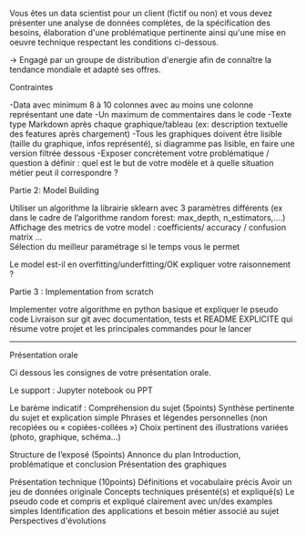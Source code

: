 Vous êtes un data scientist pour un client (fictif ou non) et vous devez présenter une analyse de données complètes, de la spécification des besoins, élaboration d'une problématique pertinente ainsi qu'une mise en oeuvre technique respectant les conditions ci-dessous. 

-> Engagé par un groupe de distribution d'energie afin de connaître la tendance mondiale et adapté ses offres.


Contraintes 

-Data avec minimum 8 à 10 colonnes avec au moins une colonne représentant une date
-Un maximum de commentaires dans le code
-Texte type Markdown après chaque graphique/tableau (ex: description textuelle des features après chargement)
-Tous les graphiques doivent être lisible (taille du graphique, infos représenté), si diagramme pas lisible, en faire une version filtrée dessous
-Exposer concrètement votre problématique / question à définir : quel est le but de votre modèle et à quelle situation métier peut il correspondre ?



Partie 2: Model Building

Utiliser un algorithme la librairie sklearn avec 3 paramètres différents (ex dans le cadre de l’algorithme random forest: max_depth, n_estimators,….)
Affichage des metrics de votre model : coefficients/ accuracy / confusion matrix …  
Sélection du meilleur paramétrage si le temps vous le permet

Le model est-il en overfitting/underfitting/OK expliquer votre raisonnement ?


Partie 3 : Implementation from scratch 

Implementer votre algorithme en python basique et expliquer le pseudo code 
Livraison sur git avec documentation, tests et README EXPLICITE qui résume votre projet et les principales commandes pour le lancer
 
__________________________________________________________________________
 
Présentation orale 
 
Ci dessous les consignes de votre présentation orale. 
 
Le support : Jupyter notebook ou PPT 
 
Le barème indicatif : 
Compréhension du sujet (5points)
Synthèse pertinente du sujet et explication simple 
Phrases et légendes personnelles (non recopiées ou « copiées-collées ») 
Choix pertinent des illustrations variées (photo, graphique, schéma...)  

Structure de l’exposé (5points)
Annonce du plan
Introduction, problématique et conclusion 
Présentation des graphiques

Présentation technique (10points)
Définitions et vocabulaire précis 
Avoir un jeu de données originale 
Concepts techniques présenté(s) et expliqué(s) 
Le pseudo code et compris et expliqué clairement avec un/des examples simples
Identification des applications et besoin métier associé au sujet 
Perspectives d'évolutions 

 